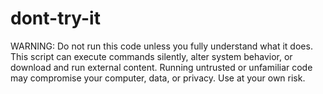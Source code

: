 # dont-try-it
WARNING: Do not run this code unless you fully understand what it does. This script can execute commands silently, alter system behavior, or download and run external content. Running untrusted or unfamiliar code may compromise your computer, data, or privacy. Use at your own risk.
